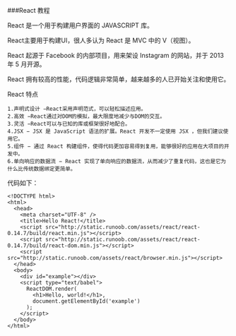 ###React 教程

React 是一个用于构建用户界面的 JAVASCRIPT 库。

React主要用于构建UI，很人多认为 React 是 MVC 中的 V（视图）。

React 起源于 Facebook 的内部项目，用来架设 Instagram 的网站，并于 2013 年 5 月开源。

React 拥有较高的性能，代码逻辑非常简单，越来越多的人已开始关注和使用它。

React 特点
```
1.声明式设计 −React采用声明范式，可以轻松描述应用。
2.高效 −React通过对DOM的模拟，最大限度地减少与DOM的交互。
3.灵活 −React可以与已知的库或框架很好地配合。
4.JSX − JSX 是 JavaScript 语法的扩展。React 开发不一定使用 JSX ，但我们建议使用它。
5.组件 − 通过 React 构建组件，使得代码更加容易得到复用，能够很好的应用在大项目的开发中。
6.单向响应的数据流 − React 实现了单向响应的数据流，从而减少了重复代码，这也是它为什么比传统数据绑定更简单。
```

代码如下：
```
<!DOCTYPE html>
<html>
  <head>
    <meta charset="UTF-8" />
    <title>Hello React!</title>
    <script src="http://static.runoob.com/assets/react/react-0.14.7/build/react.min.js"></script>
    <script src="http://static.runoob.com/assets/react/react-0.14.7/build/react-dom.min.js"></script>
    <script src="http://static.runoob.com/assets/react/browser.min.js"></script>
  </head>
  <body>
    <div id="example"></div>
    <script type="text/babel">
      ReactDOM.render(
        <h1>Hello, world!</h1>,
        document.getElementById('example')
      );
    </script>
  </body>
</html>
```
